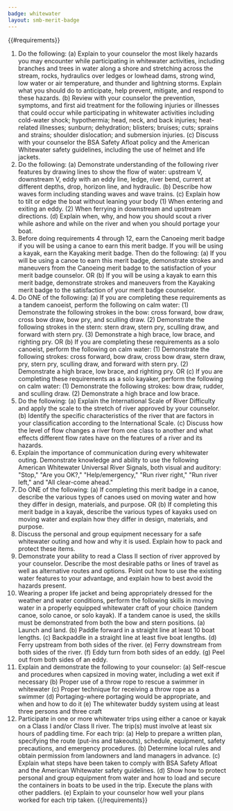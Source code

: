 ```yaml
---
badge: whitewater
layout: smb-merit-badge
---
```


{{#requirements}}
1. Do the following:
    (a) Explain to your counselor the most likely hazards you may encounter while participating in whitewater activities, including branches and trees in water along a shore and stretching across the stream, rocks, hydraulics over ledges or lowhead dams, strong wind, low water or air temperature, and thunder and lightning storms. Explain what you should do to anticipate, help prevent, mitigate, and respond to these hazards.
    (b) Review with your counselor the prevention, symptoms, and first aid treatment for the following injuries or illnesses that could occur while participating in whitewater activities including cold-water shock; hypothermia; head, neck, and back injuries; heat-related illnesses; sunburn; dehydration; blisters; bruises; cuts; sprains and strains; shoulder dislocation; and submersion injuries.
    (c) Discuss with your counselor the BSA Safety Afloat policy and the American Whitewater safety guidelines, including the use of helmet and life jackets.
2. Do the following:
    (a) Demonstrate understanding of the following river features by drawing lines to show the flow of water: upstream V, downstream V, eddy with an eddy line, ledge, river bend, current at different depths, drop, horizon line, and hydraulic.
    (b) Describe how waves form including standing waves and wave trains.
    (c) Explain how to tilt or edge the boat without leaning your body
        (1) When entering and exiting an eddy.
        (2) When ferrying in downstream and upstream directions.
    (d) Explain when, why, and how you should scout a river while ashore and while on the river and when you should portage your boat.
3. Before doing requirements 4 through 12, earn the Canoeing merit badge if you will be using a canoe to earn this merit badge. If you will be using a kayak, earn the Kayaking merit badge. Then do the following:
    (a) If you will be using a canoe to earn this merit badge, demonstrate strokes and maneuvers from the Canoeing merit badge to the satisfaction of your merit badge counselor.
    OR
    (b) If you will be using a kayak to earn this merit badge, demonstrate strokes and maneuvers from the Kayaking merit badge to the satisfaction of your merit badge counselor.
4. Do ONE of the following:
    (a) If you are completing these requirements as a tandem canoeist, perform the following on calm water:
        (1) Demonstrate the following strokes in the bow: cross forward, bow draw, cross bow draw, bow pry, and sculling draw.
        (2) Demonstrate the following strokes in the stern: stern draw, stern pry, sculling draw, and forward with stern pry.
        (3) Demonstrate a high brace, low brace, and righting pry.
    OR
    (b) If you are completing these requirements as a solo canoeist, perform the following on calm water:
        (1) Demonstrate the following strokes: cross forward, bow draw, cross bow draw, stern draw, pry, stern pry, sculling draw, and forward with stern pry.
        (2) Demonstrate a high brace, low brace, and righting pry.
    OR
    (c) If you are completing these requirements as a solo kayaker, perform the following on calm water:
        (1) Demonstrate the following strokes: bow draw, rudder, and sculling draw.
        (2) Demonstrate a high brace and low brace.
5. Do the following:
    (a) Explain the International Scale of River Difficulty and apply the scale to the stretch of river approved by your counselor.
    (b) Identify the specific characteristics of the river that are factors in your classification according to the International Scale.
    (c) Discuss how the level of flow changes a river from one class to another and what effects different flow rates have on the features of a river and its hazards.
6. Explain the importance of communication during every whitewater outing. Demonstrate knowledge and ability to use the following American Whitewater Universal River Signals, both visual and auditory: "Stop," "Are you OK?," "Help/emergency," "Run river right," "Run river left," and "All clear-come ahead."
7. Do ONE of the following:
    (a) If completing this merit badge in a canoe, describe the various types of canoes used on moving water and how they differ in design, materials, and purpose.
    OR
    (b) If completing this merit badge in a kayak, describe the various types of kayaks used on moving water and explain how they differ in design, materials, and purpose.
8. Discuss the personal and group equipment necessary for a safe whitewater outing and how and why it is used. Explain how to pack and protect these items.
9. Demonstrate your ability to read a Class II section of river approved by your counselor. Describe the most desirable paths or lines of travel as well as alternative routes and options. Point out how to use the existing water features to your advantage, and explain how to best avoid the hazards present.
10. Wearing a proper life jacket and being appropriately dressed for the weather and water conditions, perform the following skills in moving water in a properly equipped whitewater craft of your choice (tandem canoe, solo canoe, or solo kayak). If a tandem canoe is used, the skills must be demonstrated from both the bow and stern positions.
    (a) Launch and land.
    (b) Paddle forward in a straight line at least 10 boat lengths.
    (c) Backpaddle in a straight line at least five boat lengths.
    (d) Ferry upstream from both sides of the river.
    (e) Ferry downstream from both sides of the river.
    (f) Eddy turn from both sides of an eddy.
    (g) Peel out from both sides of an eddy.
11. Explain and demonstrate the following to your counselor:
    (a) Self-rescue and procedures when capsized in moving water, including a wet exit if necessary
    (b) Proper use of a throw rope to rescue a swimmer in whitewater
    (c) Proper technique for receiving a throw rope as a swimmer
    (d) Portaging-where portaging would be appropriate, and when and how to do it
    (e) The whitewater buddy system using at least three persons and three craft
12. Participate in one or more whitewater trips using either a canoe or kayak on a Class I and/or Class II river. The trip(s) must involve at least six hours of paddling time. For each trip:
    (a) Help to prepare a written plan, specifying the route (put-ins and takeouts), schedule, equipment, safety precautions, and emergency procedures.
    (b) Determine local rules and obtain permission from landowners and land managers in advance.
    (c) Explain what steps have been taken to comply with BSA Safety Afloat and the American Whitewater safety guidelines.
    (d) Show how to protect personal and group equipment from water and how to load and secure the containers in boats to be used in the trip. Execute the plans with other paddlers.
    (e) Explain to your counselor how well your plans worked for each trip taken.
{{/requirements}}
